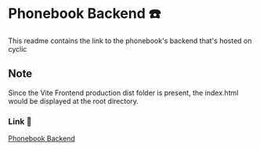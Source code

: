 # Phonebook Backend ☎️

This readme contains the link to the phonebook's backend that's hosted on cyclic

## Note

Since the Vite Frontend production dist folder is present, the index.html would be displayed at the root directory.

### Link 🔗

[Phonebook Backend](https://https://phonebook-backend-jbsk.onrender.com/)